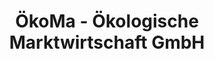 ---
title: "ÖkoMa - Ökologische Marktwirtschaft GmbH"
url: /duesseldorf/oekoma-oekologische-marktwirtschaft-gmbh/
shop: Lebensmittel
---